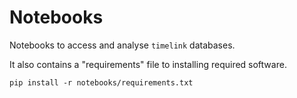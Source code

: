 # Notebooks

Notebooks to access and analyse `timelink` databases.

It also contains a "requirements" file to installing required software.

   ``pip install -r notebooks/requirements.txt``


